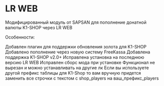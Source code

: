 # LR WEB
Модифицированный модуль от SAPSAN для пополнение донатной валюты K1-SHOP через LR WEB

Особенности:

Добавлен плагин для поддержки обновления золота для K1-SHOP
Добавлено пополнение через новую систему FreeKassa
Добавлена поддержка K1-SHOP v2.0+
Исправлена установка на последнюю версию LR WEB
Исправлен сборс мода при установке
Функционал не вырезан и можно устанавливать на другие лк
Если вы используете другой префикс таблицы для K1-Shop то вам вручную придется заменить все строчки с текстом с shop_players на ваш_префикс_players
